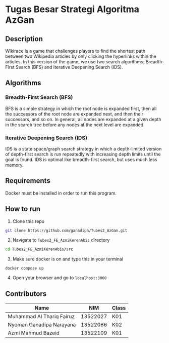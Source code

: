 # Tugas Besar Strategi Algoritma AzGan
## Description
Wikirace is a game that challenges players to find the shortest path between two Wikipedia articles by only clicking the hyperlinks within the articles. In this version of the game, we use two search algorithms: Breadth-First Search (BFS) and Iterative Deepening Search (IDS).

## Algorithms

### Breadth-First Search (BFS)
BFS is a simple strategy in which the root node is expanded first, then all the successors of the root node are expanded next, and then their successors, and so on. In general, all nodes are expanded at a given depth in the search tree before any nodes at the next level are expanded.

### Iterative Deepening Search (IDS)
IDS is a state space/graph search strategy in which a depth-limited version of depth-first search is run repeatedly with increasing depth limits until the goal is found. IDS is optimal like breadth-first search, but uses much less memory.

## Requirements
Docker must be installed in order to run this program.

## How to run
1. Clone this repo
 ```bash
 git clone https://github.com/ganadipa/Tubes2_AzGan.git
 ```

2. Navigate to `Tubes2_FE_AzmiKerenAbis` directory

  ```bash
  cd Tubes2_FE_AzmiKerenAbis/src
  ``` 


3. Make sure docker is on and type this in your terminal
```
docker compose up
```
4. Open your browser and go to ```localhost:3000 ```

## Contributors
| Name | NIM | Class |
| ---- | -------- | ----- |
|Muhammad Al Thariq Fairuz|13522027|K01|
|Nyoman Ganadipa Narayana|13522066|K02|
|Azmi Mahmud Bazeid|13522109|K01|


